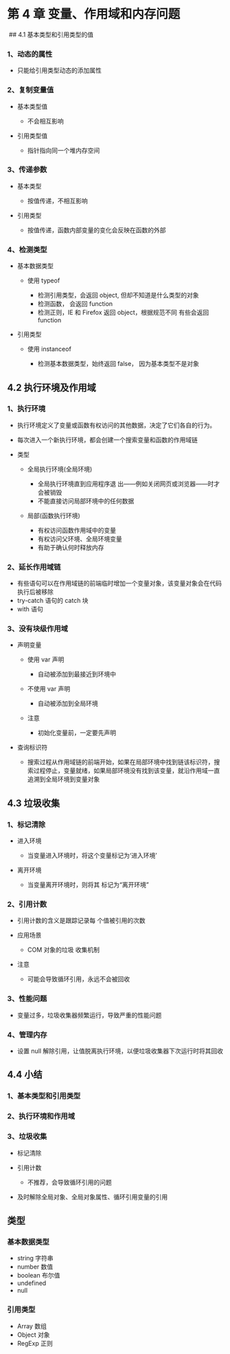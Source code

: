# 第 4 章 变量、作用域和内存问题

<img src="" />
## 4.1 基本类型和引用类型的值

### 1、动态的属性

- 只能给引用类型动态的添加属性

### 2、复制变量值

- 基本类型值

	- 不会相互影响

- 引用类型值

	- 指针指向同一个堆内存空间

### 3、传递参数

- 基本类型

	- 按值传递，不相互影响

- 引用类型

	- 按值传递，函数内部变量的变化会反映在函数的外部

### 4、检测类型

- 基本数据类型

	- 使用 typeof

		- 检测引用类型，会返回 object, 但却不知道是什么类型的对象
		- 检测函数， 会返回 function 
		- 检测正则，IE 和 Firefox 返回 object，根据规范不同 有些会返回 function

- 引用类型

	- 使用 instanceof

		- 检测基本数据类型，始终返回 false， 因为基本类型不是对象

## 4.2 执行环境及作用域

### 1、执行环境

- 执行环境定义了变量或函数有权访问的其他数据，决定了它们各自的行为。
- 每次进入一个新执行环境，都会创建一个搜索变量和函数的作用域链
- 类型

	- 全局执行环境(全局环境)

		- 全局执行环境直到应用程序退 出——例如关闭网页或浏览器——时才会被销毁
		- 不能直接访问局部环境中的任何数据

	- 局部(函数执行环境)

		- 有权访问函数作用域中的变量
		- 有权访问父环境、全局环境变量
		- 有助于确认何时释放内存

### 2、延长作用域链

- 有些语句可以在作用域链的前端临时增加一个变量对象，该变量对象会在代码执行后被移除
- try-catch 语句的 catch 块
- with 语句

### 3、没有块级作用域

- 声明变量

	- 使用 var 声明

		- 自动被添加到最接近到环境中

	- 不使用 var 声明

		- 自动被添加到全局环境

	- 注意

		- 初始化变量前，一定要先声明

- 查询标识符

	- 搜索过程从作用域链的前端开始，如果在局部环境中找到链该标识符，搜索过程停止，变量就绪，如果局部环境没有找到该变量，就沿作用域一直追溯到全局环境到变量对象

## 4.3 垃圾收集

### 1、标记清除

- 进入环境

	- 当变量进入环境时，将这个变量标记为‘进入环境’

- 离开环境

	- 当变量离开环境时，则将其 标记为“离开环境”

### 2、引用计数

- 引用计数的含义是跟踪记录每 个值被引用的次数
- 应用场景

	- COM 对象的垃圾 收集机制

- 注意

	- 可能会导致循环引用，永远不会被回收

### 3、性能问题

- 变量过多，垃圾收集器频繁运行，导致严重的性能问题

### 4、管理内存

- 设置 null 解除引用，让值脱离执行环境，以便垃圾收集器下次运行时将其回收

## 4.4 小结

### 1、基本类型和引用类型

### 2、执行环境和作用域

### 3、垃圾收集

- 标记清除
- 引用计数

	- 不推荐，会导致循环引用的问题

- 及时解除全局对象、全局对象属性、循环引用变量的引用

## 类型

### 基本数据类型

- string 字符串
- number 数值
- boolean 布尔值
- undefined
- null

### 引用类型

- Array 数组
- Object 对象
- RegExp 正则
